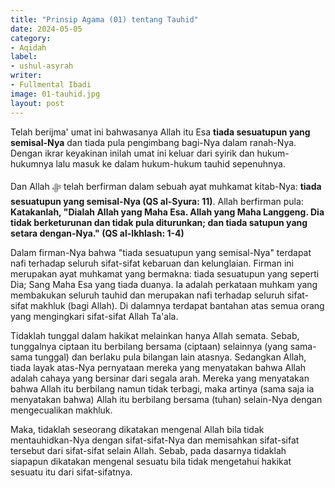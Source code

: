 ```yaml
---
title: "Prinsip Agama (01) tentang Tauhid"
date: 2024-05-05
category:
- Aqidah
label:
- ushul-asyrah
writer:
- Fullmental Ibadi
image: 01-tauhid.jpg
layout: post
---
```

Telah berijma' umat ini bahwasanya Allah itu Esa **tiada sesuatupun yang semisal-Nya** dan tiada pula pengimbang bagi-Nya dalam ranah-Nya. Dengan ikrar keyakinan inilah umat ini keluar dari syirik dan hukum-hukumnya lalu masuk ke dalam hukum-hukum tauhid sepenuhnya.

Dan Allah ﷻ telah berfirman dalam sebuah ayat muhkamat kitab-Nya: **tiada sesuatupun yang semisal-Nya (QS al-Syura: 11)**. Allah berfirman pula: **Katakanlah, "Dialah Allah yang Maha Esa. Allah yang Maha Langgeng. Dia tidak berketurunan dan tidak pula diturunkan; dan tiada satupun yang setara dengan-Nya." (QS al-Ikhlash: 1-4)**

Dalam firman-Nya bahwa "tiada sesuatupun yang semisal-Nya" terdapat nafi terhadap seluruh sifat-sifat kebaruan dan kelunglaian. Firman ini merupakan ayat muhkamat yang bermakna: tiada sesuatupun yang seperti Dia; Sang Maha Esa yang tiada duanya. Ia adalah perkataan muhkam yang membakukan seluruh tauhid dan merupakan nafi terhadap seluruh sifat-sifat makhluk (bagi Allah). Di dalamnya terdapat bantahan atas semua orang yang mengingkari sifat-sifat Allah Ta'ala.

Tidaklah tunggal dalam hakikat melainkan hanya Allah semata. Sebab, tunggalnya ciptaan itu berbilang bersama (ciptaan) selainnya (yang sama-sama tunggal) dan berlaku pula bilangan lain atasnya. Sedangkan Allah, tiada layak atas-Nya pernyataan mereka yang menyatakan bahwa Allah adalah cahaya yang bersinar dari segala arah. Mereka yang menyatakan bahwa Allah itu berbilang namun tidak terbagi, maka artinya (sama saja ia menyatakan bahwa) Allah itu berbilang bersama (tuhan) selain-Nya dengan mengecualikan makhluk.

Maka, tidaklah seseorang dikatakan mengenal Allah bila tidak mentauhidkan-Nya dengan sifat-sifat-Nya dan memisahkan sifat-sifat tersebut dari sifat-sifat selain Allah. Sebab, pada dasarnya tidaklah siapapun dikatakan mengenal sesuatu bila tidak mengetahui hakikat sesuatu itu dari sifat-sifatnya.